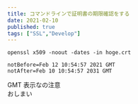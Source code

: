 ```yaml
---
title: コマンドラインで証明書の期限確認をする
date: 2021-02-10
published: true
tags: ["SSL","Develop"]
---
```


```shell
openssl x509 -noout -dates -in hoge.crt
```

```
notBefore=Feb 12 10:54:57 2021 GMT
notAfter=Feb 10 10:54:57 2031 GMT
```

GMT 表示なの注意  
おしまい
